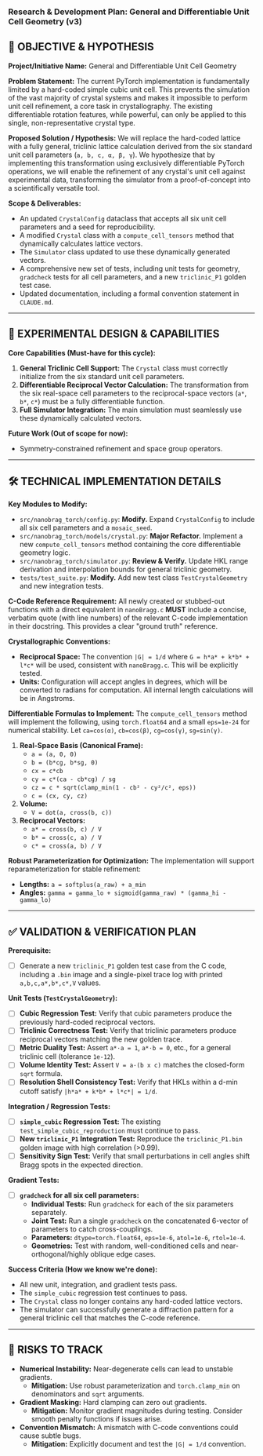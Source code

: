 ### **Research & Development Plan: General and Differentiable Unit Cell Geometry (v3)**

## 🎯 **OBJECTIVE & HYPOTHESIS**

**Project/Initiative Name:** General and Differentiable Unit Cell Geometry

**Problem Statement:** The current PyTorch implementation is fundamentally limited by a hard-coded simple cubic unit cell. This prevents the simulation of the vast majority of crystal systems and makes it impossible to perform unit cell refinement, a core task in crystallography. The existing differentiable rotation features, while powerful, can only be applied to this single, non-representative crystal type.

**Proposed Solution / Hypothesis:** We will replace the hard-coded lattice with a fully general, triclinic lattice calculation derived from the six standard unit cell parameters (`a, b, c, α, β, γ`). We hypothesize that by implementing this transformation using exclusively differentiable PyTorch operations, we will enable the refinement of any crystal's unit cell against experimental data, transforming the simulator from a proof-of-concept into a scientifically versatile tool.

**Scope & Deliverables:**
*   An updated `CrystalConfig` dataclass that accepts all six unit cell parameters and a seed for reproducibility.
*   A modified `Crystal` class with a `compute_cell_tensors` method that dynamically calculates lattice vectors.
*   The `Simulator` class updated to use these dynamically generated vectors.
*   A comprehensive new set of tests, including unit tests for geometry, `gradcheck` tests for all cell parameters, and a new `triclinic_P1` golden test case.
*   Updated documentation, including a formal convention statement in `CLAUDE.md`.

---

## 🔬 **EXPERIMENTAL DESIGN & CAPABILITIES**

**Core Capabilities (Must-have for this cycle):**
1.  **General Triclinic Cell Support:** The `Crystal` class must correctly initialize from the six standard unit cell parameters.
2.  **Differentiable Reciprocal Vector Calculation:** The transformation from the six real-space cell parameters to the reciprocal-space vectors (`a*`, `b*`, `c*`) must be a fully differentiable function.
3.  **Full Simulator Integration:** The main simulation must seamlessly use these dynamically calculated vectors.

**Future Work (Out of scope for now):**
*   Symmetry-constrained refinement and space group operators.

---

## 🛠️ **TECHNICAL IMPLEMENTATION DETAILS**

**Key Modules to Modify:**
*   `src/nanobrag_torch/config.py`: **Modify.** Expand `CrystalConfig` to include all six cell parameters and a `mosaic_seed`.
*   `src/nanobrag_torch/models/crystal.py`: **Major Refactor.** Implement a new `compute_cell_tensors` method containing the core differentiable geometry logic.
*   `src/nanobrag_torch/simulator.py`: **Review & Verify.** Update HKL range derivation and interpolation bounds for general triclinic geometry.
*   `tests/test_suite.py`: **Modify.** Add new test class `TestCrystalGeometry` and new integration tests.

**C-Code Reference Requirement:**
All newly created or stubbed-out functions with a direct equivalent in `nanoBragg.c` **MUST** include a concise, verbatim quote (with line numbers) of the relevant C-code implementation in their docstring. This provides a clear "ground truth" reference.

**Crystallographic Conventions:**
*   **Reciprocal Space:** The convention `|G| = 1/d` where `G = h*a* + k*b* + l*c*` will be used, consistent with `nanoBragg.c`. This will be explicitly tested.
*   **Units:** Configuration will accept angles in degrees, which will be converted to radians for computation. All internal length calculations will be in Angstroms.

**Differentiable Formulas to Implement:**
The `compute_cell_tensors` method will implement the following, using `torch.float64` and a small `eps=1e-24` for numerical stability. Let `ca=cos(α)`, `cb=cos(β)`, `cg=cos(γ)`, `sg=sin(γ)`.

1.  **Real-Space Basis (Canonical Frame):**
    *   `a = (a, 0, 0)`
    *   `b = (b*cg, b*sg, 0)`
    *   `cx = c*cb`
    *   `cy = c*(ca - cb*cg) / sg`
    *   `cz = c * sqrt(clamp_min(1 - cb² - cy²/c², eps))`
    *   `c = (cx, cy, cz)`
2.  **Volume:**
    *   `V = dot(a, cross(b, c))`
3.  **Reciprocal Vectors:**
    *   `a* = cross(b, c) / V`
    *   `b* = cross(c, a) / V`
    *   `c* = cross(a, b) / V`

**Robust Parameterization for Optimization:**
The implementation will support reparameterization for stable refinement:
*   **Lengths:** `a = softplus(a_raw) + a_min`
*   **Angles:** `gamma = gamma_lo + sigmoid(gamma_raw) * (gamma_hi - gamma_lo)`

---

## ✅ **VALIDATION & VERIFICATION PLAN**

**Prerequisite:**
*   [ ] Generate a new `triclinic_P1` golden test case from the C code, including a `.bin` image and a single-pixel trace log with printed `a,b,c,a*,b*,c*,V` values.

**Unit Tests (`TestCrystalGeometry`):**
*   [ ] **Cubic Regression Test:** Verify that cubic parameters produce the previously hard-coded reciprocal vectors.
*   [ ] **Triclinic Correctness Test:** Verify that triclinic parameters produce reciprocal vectors matching the new golden trace.
*   [ ] **Metric Duality Test:** Assert `a*·a = 1`, `a*·b = 0`, etc., for a general triclinic cell (tolerance `1e-12`).
*   [ ] **Volume Identity Test:** Assert `V = a·(b x c)` matches the closed-form `sqrt` formula.
*   [ ] **Resolution Shell Consistency Test:** Verify that HKLs within a d-min cutoff satisfy `|h*a* + k*b* + l*c*| = 1/d`.

**Integration / Regression Tests:**
*   [ ] **`simple_cubic` Regression Test:** The existing `test_simple_cubic_reproduction` must continue to pass.
*   [ ] **New `triclinic_P1` Integration Test:** Reproduce the `triclinic_P1.bin` golden image with high correlation (>0.99).
*   [ ] **Sensitivity Sign Test:** Verify that small perturbations in cell angles shift Bragg spots in the expected direction.

**Gradient Tests:**
*   [ ] **`gradcheck` for all six cell parameters:**
    *   **Individual Tests:** Run `gradcheck` for each of the six parameters separately.
    *   **Joint Test:** Run a single `gradcheck` on the concatenated 6-vector of parameters to catch cross-couplings.
    *   **Parameters:** `dtype=torch.float64`, `eps=1e-6`, `atol=1e-6`, `rtol=1e-4`.
    *   **Geometries:** Test with random, well-conditioned cells and near-orthogonal/highly oblique edge cases.

**Success Criteria (How we know we're done):**
*   All new unit, integration, and gradient tests pass.
*   The `simple_cubic` regression test continues to pass.
*   The `Crystal` class no longer contains any hard-coded lattice vectors.
*   The simulator can successfully generate a diffraction pattern for a general triclinic cell that matches the C-code reference.

---

## 🚩 **RISKS TO TRACK**

*   **Numerical Instability:** Near-degenerate cells can lead to unstable gradients.
    *   **Mitigation:** Use robust parameterization and `torch.clamp_min` on denominators and `sqrt` arguments.
*   **Gradient Masking:** Hard clamping can zero out gradients.
    *   **Mitigation:** Monitor gradient magnitudes during testing. Consider smooth penalty functions if issues arise.
*   **Convention Mismatch:** A mismatch with C-code conventions could cause subtle bugs.
    *   **Mitigation:** Explicitly document and test the `|G| = 1/d` convention.
